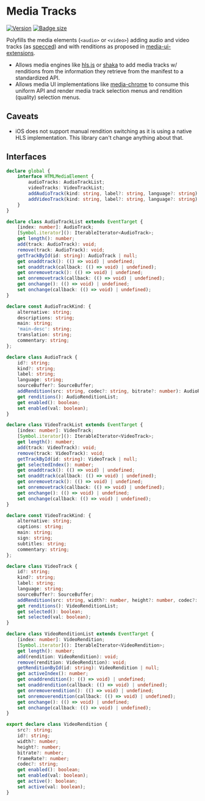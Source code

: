 # Media Tracks

[![Version](https://img.shields.io/npm/v/media-tracks?style=flat-square)](https://www.npmjs.com/package/media-tracks) 
[![Badge size](https://img.badgesize.io/https://cdn.jsdelivr.net/npm/media-tracks/+esm?compression=gzip&label=gzip&style=flat-square)](https://cdn.jsdelivr.net/npm/media-tracks/+esm)


Polyfills the media elements (`<audio>` or `<video>`) adding audio and video tracks (as [specced](https://html.spec.whatwg.org/multipage/media.html#media-resources-with-multiple-media-tracks)) and with renditions as proposed in [media-ui-extensions](https://github.com/video-dev/media-ui-extensions).

- Allows media engines like [hls.js](https://github.com/video-dev/hls.js)
or [shaka](https://github.com/shaka-project/shaka-player) to add media tracks w/
renditions from the information they retrieve from the manifest to a standardized
API.
- Allows media UI implementations like [media-chrome](https://github.com/muxinc/media-chrome) to consume this uniform API and render media track selection menus
and rendition (quality) selection menus.


## Caveats

- iOS does not support manual rendition switching as it is using a native
  HLS implementation. This library can't change anything about that. 

## Interfaces

```ts
declare global {
    interface HTMLMediaElement {
        audioTracks: AudioTrackList;
        videoTracks: VideoTrackList;
        addAudioTrack(kind: string, label?: string, language?: string): AudioTrack;
        addVideoTrack(kind: string, label?: string, language?: string): VideoTrack;
    }
}

declare class AudioTrackList extends EventTarget {
    [index: number]: AudioTrack;
    [Symbol.iterator](): IterableIterator<AudioTrack>;
    get length(): number;
    add(track: AudioTrack): void;
    remove(track: AudioTrack): void;
    getTrackById(id: string): AudioTrack | null;
    get onaddtrack(): (() => void) | undefined;
    set onaddtrack(callback: (() => void) | undefined);
    get onremovetrack(): (() => void) | undefined;
    set onremovetrack(callback: (() => void) | undefined);
    get onchange(): (() => void) | undefined;
    set onchange(callback: (() => void) | undefined);
}

declare const AudioTrackKind: {
    alternative: string;
    descriptions: string;
    main: string;
    'main-desc': string;
    translation: string;
    commentary: string;
};

declare class AudioTrack {
    id?: string;
    kind?: string;
    label: string;
    language: string;
    sourceBuffer?: SourceBuffer;
    addRendition(src: string, codec?: string, bitrate?: number): AudioRendition;
    get renditions(): AudioRenditionList;
    get enabled(): boolean;
    set enabled(val: boolean);
}

declare class VideoTrackList extends EventTarget {
    [index: number]: VideoTrack;
    [Symbol.iterator](): IterableIterator<VideoTrack>;
    get length(): number;
    add(track: VideoTrack): void;
    remove(track: VideoTrack): void;
    getTrackById(id: string): VideoTrack | null;
    get selectedIndex(): number;
    get onaddtrack(): (() => void) | undefined;
    set onaddtrack(callback: (() => void) | undefined);
    get onremovetrack(): (() => void) | undefined;
    set onremovetrack(callback: (() => void) | undefined);
    get onchange(): (() => void) | undefined;
    set onchange(callback: (() => void) | undefined);
}

declare const VideoTrackKind: {
    alternative: string;
    captions: string;
    main: string;
    sign: string;
    subtitles: string;
    commentary: string;
};

declare class VideoTrack {
    id?: string;
    kind?: string;
    label: string;
    language: string;
    sourceBuffer?: SourceBuffer;
    addRendition(src: string, width?: number, height?: number, codec?: string, bitrate?: number, frameRate?: number): VideoRendition;
    get renditions(): VideoRenditionList;
    get selected(): boolean;
    set selected(val: boolean);
}

declare class VideoRenditionList extends EventTarget {
    [index: number]: VideoRendition;
    [Symbol.iterator](): IterableIterator<VideoRendition>;
    get length(): number;
    add(rendition: VideoRendition): void;
    remove(rendition: VideoRendition): void;
    getRenditionById(id: string): VideoRendition | null;
    get activeIndex(): number;
    get onaddrendition(): (() => void) | undefined;
    set onaddrendition(callback: (() => void) | undefined);
    get onremoverendition(): (() => void) | undefined;
    set onremoverendition(callback: (() => void) | undefined);
    get onchange(): (() => void) | undefined;
    set onchange(callback: (() => void) | undefined);
}

export declare class VideoRendition {
    src?: string;
    id?: string;
    width?: number;
    height?: number;
    bitrate?: number;
    frameRate?: number;
    codec?: string;
    get enabled(): boolean;
    set enabled(val: boolean);
    get active(): boolean;
    set active(val: boolean);
}
```


